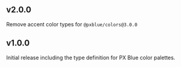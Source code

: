 ## v2.0.0

Remove accent color types for `@pxblue/colors@3.0.0`

## v1.0.0

Initial release including the type definition for PX Blue color palettes.
